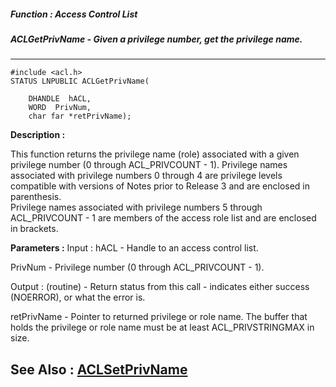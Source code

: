 ##### Function : Access Control List
##### ACLGetPrivName - Given a privilege number, get the privilege name.
---
```
#include <acl.h>
STATUS LNPUBLIC ACLGetPrivName(

	DHANDLE  hACL,
	WORD  PrivNum,
	char far *retPrivName);
```
**Description :**

This function returns the privilege name (role) associated with a given  
privilege number (0 through ACL_PRIVCOUNT - 1).  Privilege names associated 
with privilege numbers 0 through 4 are privilege levels compatible with 
versions of Notes prior to Release 3 and are enclosed in parenthesis.  
Privilege names associated with privilege numbers 5 through ACL_PRIVCOUNT - 1 
are members of the access role list and are enclosed in brackets.

**Parameters :**
Input :
hACL  -  Handle to an access control list.

PrivNum  -  Privilege number (0 through ACL_PRIVCOUNT - 1).

Output :
(routine)  -  Return status from this call - indicates either success (NOERROR), or what the error is.


retPrivName  -  Pointer to returned privilege or role name.  The buffer that holds the privilege or role name must be at least ACL_PRIVSTRINGMAX in size.


**See Also :**
[ACLSetPrivName](/reference/Func/ACLSetPrivName)
---
